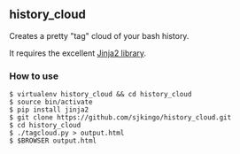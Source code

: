 ## history_cloud

Creates a pretty "tag" cloud of your bash history.

It requires the excellent [Jinja2 library](https://pypi.python.org/pypi/Jinja2).

### How to use

```
$ virtualenv history_cloud && cd history_cloud
$ source bin/activate
$ pip install jinja2
$ git clone https://github.com/sjkingo/history_cloud.git
$ cd history_cloud
$ ./tagcloud.py > output.html
$ $BROWSER output.html
